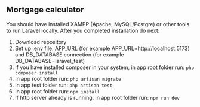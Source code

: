 

## Mortgage calculator

You should have installed XAMPP (Apache, MySQL/Postgre) or other tools to run Laravel locally. After you completed installation do next:

1. Download repository
2. Set up .env file: APP_URL (for example APP_URL=http://localhost:5173) and DB_DATABASE connection (for example DB_DATABASE=laravel_test)
3. If you have installed composer in your system, in app root folder run: `php composer install`
3. In app root folder run: `php artisan migrate`
4. In app test folder run: `php artisan test`
5. In app root folder run: `npm install`
6. If http server already is running, in app root folder run: `npm run dev`


